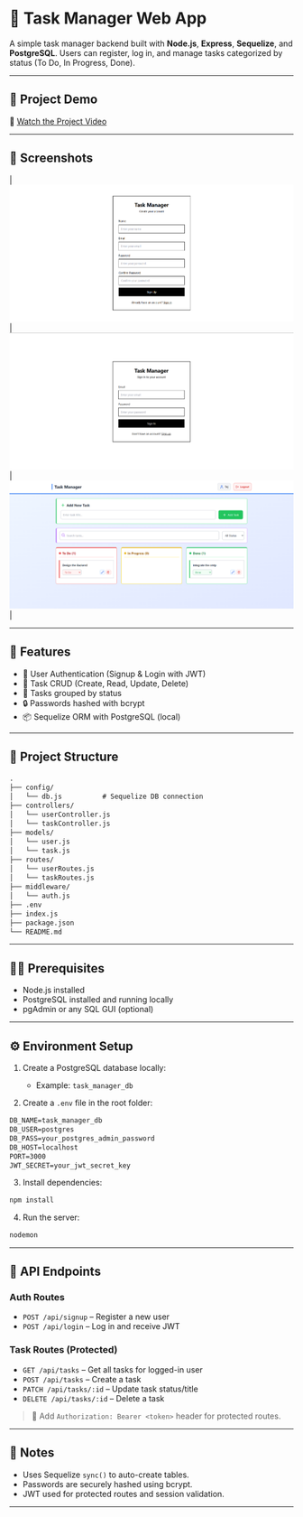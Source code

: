 # 📝 Task Manager Web App

A simple task manager backend built with **Node.js**, **Express**, **Sequelize**, and **PostgreSQL**. Users can register, log in, and manage tasks categorized by status (To Do, In Progress, Done).

---

## 🔗 Project Demo

🎥 [Watch the Project Video](https://drive.google.com/file/d/1XShM93iILXojKg-33B51XkQhARwd1xJF/view?usp=sharing)

---

## 📸 Screenshots

| ![Signup](./frontend/src/assets/signup.png) | ![Tasks](./frontend/src/assets/login.png) | ![MainInterface](./frontend/src/assets/mainInterface.png) |

---

## 🚀 Features

* 🔐 User Authentication (Signup & Login with JWT)
* 🧾 Task CRUD (Create, Read, Update, Delete)
* 📌 Tasks grouped by status
* 🔒 Passwords hashed with bcrypt
* 📦 Sequelize ORM with PostgreSQL (local)

---

## 📁 Project Structure

```
.
├── config/
│   └── db.js          # Sequelize DB connection
├── controllers/
│   └── userController.js
│   └── taskController.js
├── models/
│   └── user.js
│   └── task.js
├── routes/
│   └── userRoutes.js
│   └── taskRoutes.js
├── middleware/
│   └── auth.js
├── .env
├── index.js
├── package.json
└── README.md
```

---

## 🧑‍💻 Prerequisites

* Node.js installed
* PostgreSQL installed and running locally
* pgAdmin or any SQL GUI (optional)

---

## ⚙️ Environment Setup

1. Create a PostgreSQL database locally:

   * Example: `task_manager_db`

2. Create a `.env` file in the root folder:

```env
DB_NAME=task_manager_db
DB_USER=postgres
DB_PASS=your_postgres_admin_password
DB_HOST=localhost
PORT=3000
JWT_SECRET=your_jwt_secret_key
```

3. Install dependencies:

```bash
npm install
```

4. Run the server:

```bash
nodemon
```

---

## 🧪 API Endpoints

### Auth Routes

* `POST /api/signup` – Register a new user
* `POST /api/login` – Log in and receive JWT

### Task Routes (Protected)

* `GET /api/tasks` – Get all tasks for logged-in user
* `POST /api/tasks` – Create a task
* `PATCH /api/tasks/:id` – Update task status/title
* `DELETE /api/tasks/:id` – Delete a task

> 🔐 Add `Authorization: Bearer <token>` header for protected routes.

---

## 🧼 Notes

* Uses Sequelize `sync()` to auto-create tables.
* Passwords are securely hashed using bcrypt.
* JWT used for protected routes and session validation.

---

